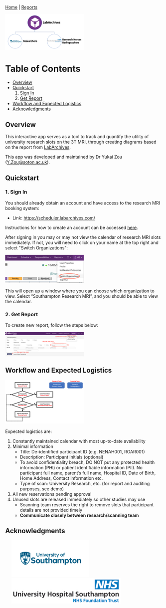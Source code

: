 [Home](index.md) | [Reports](reports.md)

<img src="img/booking-system-overview.png" alt="Overview" width="50%"/>

Table of Contents
=================
 * [Overview](#overview)
 * [Quickstart](#How-to)
     1. [Sign In](#How-to-1-sign-in)
     2. [Get Report](#How-to-2-get-report)
 * [Workflow and Expected Logistics](#logistics)
 * [Acknowledgments](#acknowledgments)
 
<a name="overview"></a>
## Overview

This interactive app serves as a tool to track and quantify the utility of university research slots on the 3T MRI, through creating diagrams based on the report from [LabArchives](https://sotnir-handbook.readthedocs.io/en/latest/projects-soton/mri-scanner.html).

This app was developed and maintained by Dr Yukai Zou (Y.Zou@soton.ac.uk).


<a name="How-to"></a>
## Quickstart

<a name="How-to-1-sign-in"></a>
### 1. Sign In

You should already obtain an account and have access to the research MRI booking system:

 - Link: https://scheduler.labarchives.com/

Instructions for how to create an account can be accessed [here](https://sotnir-handbook.readthedocs.io/en/latest/projects-soton/mri-scanner.html).

After signing in you may or may not view the calendar of research MRI slots immediately. If not, you will need to click on your name at the top right and select "Switch Organizations": 

<img src="img/switch-org.png" alt="Switch Organization" width="50%"/>

This will open up a window where you can choose which organization to view. Select “Southampton Research MRI”, and you should be able to view the calendar.

<a name="How-to-2-get-report"></a>
### 2. Get Report

To create new report, follow the steps below:

<img src="img/booking-system-quickstart.png" alt="Quickstart" width="50%"/>

<a name="logistics"></a>
## Workflow and Expected Logistics

<img src="img/scheduling-workflow.png" alt="Scheduling Workflow" width="50%"/>

Expected logistics are:

1. Constantly maintained calendar with most up-to-date availability
2. Minimal information
   - Title: De-identified participant ID (e.g. NENAH001, ROAR001)
   - Description: Participant initials (optional)
   - To avoid confidentiality breach, DO NOT put any protected health information (PHI) or patient identifiable information (PII). No participant full name, parent’s full name, Hospital ID, Date of Birth, Home Address, Contact information etc.
   - Type of scan: University Research, etc. (for report and auditing purposes, see demo)
3. All new reservations pending approval
4. Unused slots are released immediately so other studies may use
   - Scanning team reserves the right to remove slots that participant details are not provided timely
   - **Communicate closely between research/scanning team**

<a name="acknowledgments"></a>
## Acknowledgments

<a href="https://www.southampton.ac.uk/"><img src="img/UoS-new-logo-590.png" alt="University of Southampton" width=250 hspace="20"/></a>
<a href="https://www.uhs.nhs.uk/health-professionals/medical-physics/mri-physics"><img src="img/uhsnhslogo.jpg" alt="UHS NHS Foundation Trust" width=350 hspace="20"/></a>
